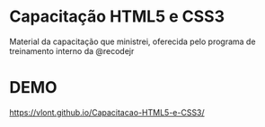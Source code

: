 # Capacitação HTML5 e CSS3
Material da capacitação que ministrei, oferecida pelo programa de treinamento interno da @recodejr

# DEMO
https://vlont.github.io/Capacitacao-HTML5-e-CSS3/
